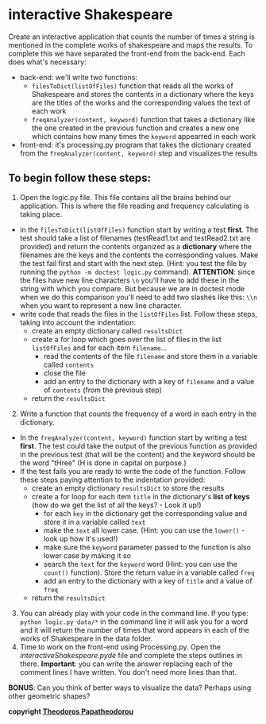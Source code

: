 # interactive Shakespeare

Create an interactive application that counts the number of times a string is mentioned in the complete works of shakespeare and maps the results. To complete this we have separated the front-end from the back-end. Each does what's necessary:
* back-end: we'll write two functions:
    * `filesToDict(listOfFiles)` function that reads all the works of Shakespeare and stores the contents in a dictionary where the keys are the titles of the works and the corresponding values the text of each work
    * `freqAnalyzer(content, keyword)` function that takes a dictionary like the one created in the previous function and creates a new one which contains how many times the `keyword` appearred in each work
* front-end: it's processing.py program that takes the dictionary created from the `freqAnalyzer(content, keyword)` step and visualizes the results

## To begin follow these steps:

1. Open the logic.py file. This file contains all the brains behind our application. This is where the file reading and frequency calculating is taking place.
  * in the `filesToDict(listOfFiles)` function start by writing a test **first**. The test should take a list of filenames (testRead1.txt and testRead2.txt are provided) and return the contents organized as a **dictionary** where the filenames are the keys and the contents the corresponding values. Make the test fail first and start with the next step. (Hint: you test the file by running the `python -m doctest logic.py` command). **ATTENTION**: since the files have new line characters `\n` you'll have to add these in the string with which you compare. But because we are in doctest mode when we do this comparison you'll need to add two slashes like this: `\\n` when you want to represent a new line character.
  * write code that reads the files in the `listOfFiles` list. Follow these steps, taking into account the indentation:
    * create an empty dictionary called `resultsDict`
    * create a for loop which goes over the list of files in the list `listOfFiles` and for each item `filename`...
      * read the contents of the file `filename` and store them in a variable called `contents`
      * close the file
      * add an entry to the dictionary with a key of `filename` and a value of `contents` (from the previous step)
    * return the `resultsDict`
2. Write a function that counts the frequency of a word in each entry in the dictionary.
  * In the `freqAnalyzer(content, keyword)` function start by writing a test **first**. The test could take the output of the previous function as provided in the previous test (that will be the content) and the keyword should be the word "tHree" (H is done in capital on purpose.)
  * If the test fails you are ready to write the code of the function. Follow these steps paying attention to the indentation provided:
    * create an empty dictionary `resultsDict` to store the results
    * create a for loop for each item `title` in the dictionary's **list of keys** (how do we get the list of all the keys? - Look it up!)
      * for each `key` in the dictionary get the corresponding value and store it in a variable called `text`
      * make the `text` all lower case. (Hint: you can use the `lower()` - look up how it's used!)
      * make sure the `keyword` parameter passed to the function is also lower case by making it so
      * search the `text` for the `keyword` word (Hint: you can use the `count()` function). Store the return value in a variable called `freq`
      * add an entry to the dictionary with a key of `title` and a value of `freq`
    * return the `resultsDict`
3. You can already play with your code in the command line. If you type: `python logic.py data/*` in the command line it will ask you for a word and it will return the number of times that word appears in each of the works of Shakespeare in the data folder.
4. Time to work on the front-end using Processing.py. Open the *interactiveShakespeare.pyde* file and complete the steps outlines in there. **Important**: you can write the answer replacing each of the comment lines I have written. You don't need more lines than that.

**BONUS**: Can you think of better ways to visualize the data? Perhaps using other geometric shapes?

**copyright [Theodoros Papatheodorou](contact@artech.cc)**
